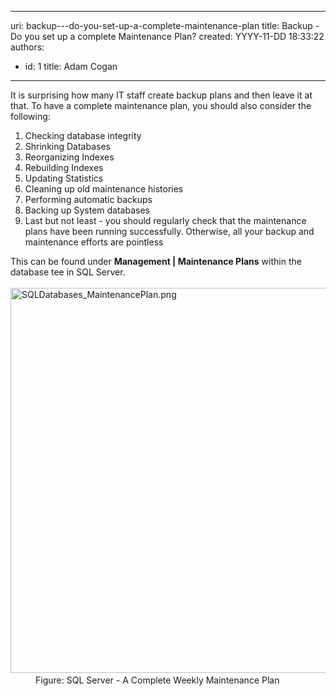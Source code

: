 

---
uri: backup---do-you-set-up-a-complete-maintenance-plan
title: Backup - Do you set up a complete Maintenance Plan?
created: YYYY-11-DD 18:33:22
authors:
  - id: 1
    title: Adam Cogan
---




<span class='intro'> <p>It is surprising how many IT staff create backup plans and then leave it at that. To have a complete maintenance plan, you should also consider the following&#58;<br></p><ol><li>Checking database integrity</li><li>Shrinking Databases<br></li><li>Reorganizing Indexes</li><li>Rebuilding Indexes</li><li>Updating Statistics</li><li>Cleaning up old maintenance histories</li><li>Performing automatic backups</li><li>Backing up System databases</li><li>Last but not least - you should regularly check that the maintenance plans have been running successfully. Otherwise, all your backup and maintenance efforts are pointless<br></li></ol> </span>

<dl class="image"><dt>This can be found under <strong>Management | Maintenance Plans</strong>​ within the database tee in SQL Server.<br></dt><dt>​<br></dt><dt><img src="/PublishingImages/SqlMaintenancePlan.png" alt="SQLDatabases_MaintenancePlan.png" style="width&#58;750px;height&#58;616px;" />​​<br></dt><dd>Figure​&#58; SQL Server&#160;- ​A Complete Weekly Maintenance Plan<br></dd></dl>


